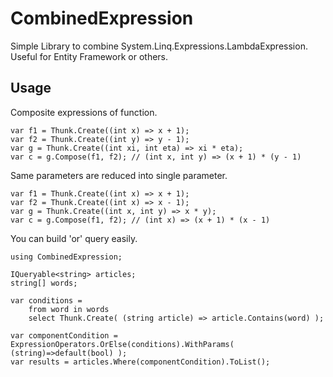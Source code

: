 # CombinedExpression

Simple Library to combine System.Linq.Expressions.LambdaExpression.
Useful for Entity Framework or others.

## Usage

Composite expressions of function.

	var f1 = Thunk.Create((int x) => x + 1);
	var f2 = Thunk.Create((int y) => y - 1);
	var g = Thunk.Create((int xi, int eta) => xi * eta);
	var c = g.Compose(f1, f2); // (int x, int y) => (x + 1) * (y - 1)

Same parameters are reduced into single parameter.

	var f1 = Thunk.Create((int x) => x + 1);
	var f2 = Thunk.Create((int x) => x - 1);
	var g = Thunk.Create((int x, int y) => x * y);
	var c = g.Compose(f1, f2); // (int x) => (x + 1) * (x - 1)

You can build 'or' query easily.

    using CombinedExpression;
    
    IQueryable<string> articles;
    string[] words;

    var conditions =
        from word in words
        select Thunk.Create( (string article) => article.Contains(word) );

    var componentCondition = ExpressionOperators.OrElse(conditions).WithParams( (string)=>default(bool) );
    var results = articles.Where(componentCondition).ToList();

